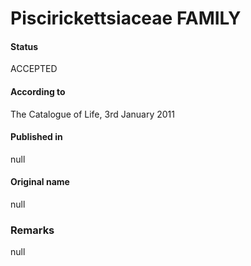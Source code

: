 Piscirickettsiaceae FAMILY
=======

#### Status
ACCEPTED

#### According to
The Catalogue of Life, 3rd January 2011

#### Published in
null

#### Original name
null

### Remarks
null